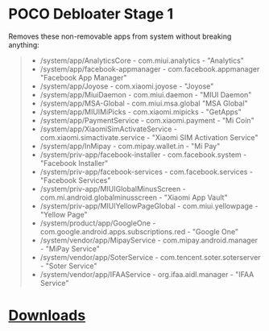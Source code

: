 # POCO Debloater Stage 1  
 Removes these non-removable apps from system without breaking anything:  
> - /system/app/AnalyticsCore - com.miui.analytics - "Analytics"  
> - /system/app/facebook-appmanager - com.facebook.appmanager "Facebook App Manager"  
> - /system/app/Joyose - com.xiaomi.joyose - "Joyose"  
> - /system/app/MiuiDaemon - com.miui.daemon - "MIUI Daemon"  
> - /system/app/MSA-Global - com.miui.msa.global "MSA Global"  
> - /system/app/MIUIMiPicks - com.xiaomi.mipicks - "GetApps"  
> - /system/app/PaymentService - com.xiaomi.payment - "Mi Coin"  
> - /system/app/XiaomiSimActivateService - com.xiaomi.simactivate.service - "Xiaomi SIM Activation Service"  
> - /system/app/InMipay - com.mipay.wallet.in - "Mi Pay"  
> - /system/priv-app/facebook-installer - com.facebook.system - "Facebook Installer"  
> - /system/priv-app/facebook-services - com.facebook.services - "Facebook Services"  
> - /system/priv-app/MIUIGlobalMinusScreen - com.mi.android.globalminusscreen - "Xiaomi App Vault"  
> - /system/priv-app/MIUIYellowPageGlobal - com.miui.yellowpage - "Yellow Page"  
> - /system/product/app/GoogleOne - com.google.android.apps.subscriptions.red - "Google One"  
> - /system/vendor/app/MipayService - com.mipay.android.manager - "MiPay Service"  
> - /system/vendor/app/SoterService - com.tencent.soter.soterserver - "Soter Service"  
> - /system/vendor/app/IFAAService - org.ifaa.aidl.manager - "IFAA Service"  
   
# [Downloads](https://github.com/symbuzzer/Poco-Debloater-Magisk-Modules/releases)
